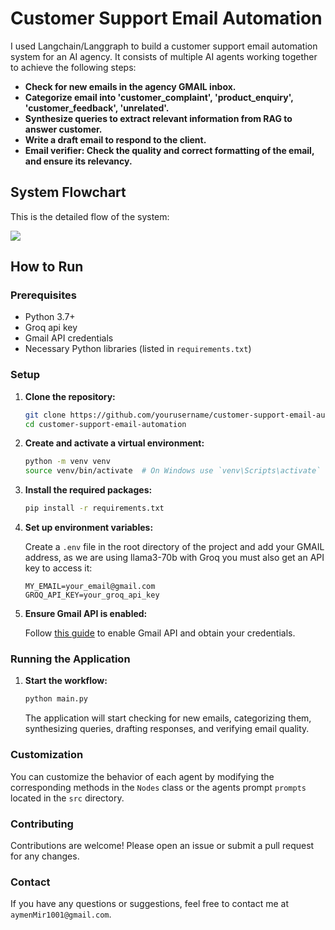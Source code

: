 # Customer Support Email Automation

I used Langchain/Langgraph to build a customer support email automation system for an AI agency. It consists of multiple AI agents working together to achieve the following steps:

- **Check for new emails in the agency GMAIL inbox.**
- **Categorize email into 'customer_complaint', 'product_enquiry', 'customer_feedback', 'unrelated'.**
- **Synthesize queries to extract relevant information from RAG to answer customer.**
- **Write a draft email to respond to the client.**
- **Email verifier: Check the quality and correct formatting of the email, and ensure its relevancy.**

## System Flowchart

This is the detailed flow of the system:

[![](https://mermaid.ink/img/pako:eNp1ks9uwjAMxl8lyqlI8AI9TBqUP5edthMUVVHilog26RwXxCjvPreFrWhaLkn8_T47cXKV2huQscxLf9YHhSQ-ktQJHq-7QLzfi9nsRcyj0iuTOThnUClbhskAzTu1haqmSyu2O3BmPxZq9BpCaMVipxVB4dF-wZDhzi0enGk0CYSSMdOKJNLeBUIOZqiK7LOBQJZDk7HNeRJ_rKvojJYgM6hyGmrdTUl_lWWEQGjhBFmOvurS3_Vlr__vX_X6OjoB2vySFeAAu5pP0Lo_WeBOtGITdfOTvHlq2NiC0NflC4zJ3w6mTk5lBcjJDD_YtaNSSQeoIJUxL43CYypTd2NONeTfL07LmHsIU4m-KQ4yzlUZeNfUhs-dWFWgqn6iYCx5fBv-Q_8tprJWbuv9g7l9A0wuuN4?type=png)](https://mermaid.live/edit#pako:eNp1ks9uwjAMxl8lyqlI8AI9TBqUP5edthMUVVHilog26RwXxCjvPreFrWhaLkn8_T47cXKV2huQscxLf9YHhSQ-ktQJHq-7QLzfi9nsRcyj0iuTOThnUClbhskAzTu1haqmSyu2O3BmPxZq9BpCaMVipxVB4dF-wZDhzi0enGk0CYSSMdOKJNLeBUIOZqiK7LOBQJZDk7HNeRJ_rKvojJYgM6hyGmrdTUl_lWWEQGjhBFmOvurS3_Vlr__vX_X6OjoB2vySFeAAu5pP0Lo_WeBOtGITdfOTvHlq2NiC0NflC4zJ3w6mTk5lBcjJDD_YtaNSSQeoIJUxL43CYypTd2NONeTfL07LmHsIU4m-KQ4yzlUZeNfUhs-dWFWgqn6iYCx5fBv-Q_8tprJWbuv9g7l9A0wuuN4)

## How to Run

### Prerequisites

- Python 3.7+
- Groq api key
- Gmail API credentials
- Necessary Python libraries (listed in `requirements.txt`)

### Setup

1. **Clone the repository:**

   ```sh
   git clone https://github.com/yourusername/customer-support-email-automation.git
   cd customer-support-email-automation
   ```

2. **Create and activate a virtual environment:**

   ```sh
   python -m venv venv
   source venv/bin/activate  # On Windows use `venv\Scripts\activate`
   ```

3. **Install the required packages:**

   ```sh
   pip install -r requirements.txt
   ```

4. **Set up environment variables:**

   Create a `.env` file in the root directory of the project and add your GMAIL address, as we are using llama3-70b with Groq you must also get an API key to access it:

   ```env
   MY_EMAIL=your_email@gmail.com
   GROQ_API_KEY=your_groq_api_key
   ```

5. **Ensure Gmail API is enabled:**

   Follow [this guide](https://developers.google.com/gmail/api/quickstart/python) to enable Gmail API and obtain your credentials.

### Running the Application

1. **Start the workflow:**

   ```sh
   python main.py
   ```

   The application will start checking for new emails, categorizing them, synthesizing queries, drafting responses, and verifying email quality.

### Customization

You can customize the behavior of each agent by modifying the corresponding methods in the `Nodes` class or the agents prompt `prompts` located in the `src` directory.

### Contributing

Contributions are welcome! Please open an issue or submit a pull request for any changes.

### Contact

If you have any questions or suggestions, feel free to contact me at `aymenMir1001@gmail.com`.
